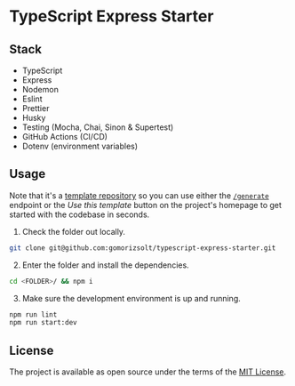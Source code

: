 # TypeScript Express Starter

## Stack
- TypeScript
- Express
- Nodemon
- Eslint
- Prettier
- Husky
- Testing (Mocha, Chai, Sinon & Supertest)
- GitHub Actions (CI/CD)
- Dotenv (environment variables)

## Usage

Note that it's a [template repository](https://github.blog/2019-06-06-generate-new-repositories-with-repository-templates/) so you can use either the [`/generate`](https://github.com/gomorizsolt/typescript-express-starter/generate) endpoint or the *Use this template* button on the project's homepage to get started with the codebase in seconds.

1. Check the folder out locally.

```sh
git clone git@github.com:gomorizsolt/typescript-express-starter.git
```

2. Enter the folder and install the dependencies.

```sh
cd <FOLDER>/ && npm i
```

3. Make sure the development environment is up and running.

```sh
npm run lint
npm run start:dev
```

## License

The project is available as open source under the terms of the [MIT License](http://opensource.org/licenses/MIT).